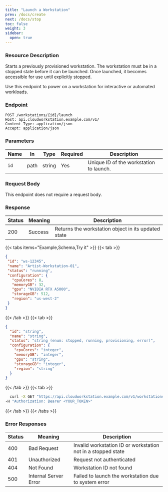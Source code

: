 ```yaml
---
title: "Launch a Workstation"
prev: /docs/create
next: /docs/stop
toc: false
weight: 3
sidebar:
  open: true
---
```

### Resource Description
Starts a previously provisioned workstation.
The workstation must be in a stopped state before it can be launched. Once launched, it becomes accessible for use until explicitly stopped.

Use this endpoint to power on a workstation for interactive or automated workloads.
### Endpoint
```properties
POST /workstations/{id}/launch
Host: api.cloudworkstation.example.com/v1/
Content-Type: application/json
Accept: application/json
```
### Parameters
| Name | In   | Type   | Required | Description                             |
| ---- | ---- | ------ | -------- | --------------------------------------- |
| `id` | path | string | Yes      | Unique ID of the workstation to launch. |

### Request Body
This endpoint does not require a request body.

### Response
| Status | Meaning               | Description                                      |
|--------|-----------------------|--------------------------------------------------|
| 200    | Success               | Returns the workstation object in its updated state |

{{< tabs items="Example,Schema,Try it" >}}
  {{< tab >}}
 ```json
{
  "id": "ws-12345",
  "name": "Artist-Workstation-01",
  "status": "running",
  "configuration": {
    "cpuCores": 8,
    "memoryGB": 32,
    "gpu": "NVIDIA RTX A5000",
    "storageGB": 512,
    "region": "us-west-2"
  }
}
```
  {{< /tab >}}
  {{< tab >}}
```json
{
  "id": "string",
  "name": "string",
  "status": "string (enum: stopped, running, provisioning, error)",
  "configuration": {
    "cpuCores": "integer",
    "memoryGB": "integer",
    "gpu": "string",
    "storageGB": "integer",
    "region": "string"
  }
}
```
  {{< /tab >}}
  {{< tab >}}
  ```bash
    curl -X GET "https://api.cloudworkstation.example.com/v1/workstations/ws-12345/launch" \
-H "Authorization: Bearer <YOUR_TOKEN>"
  ```
  {{< /tab >}}
{{< /tabs >}}

### Error Responses
| Status | Meaning               | Description                                      |
|--------|-----------------------|--------------------------------------------------|
| 400    | Bad Request           | Invalid workstation ID or workstation not in a stopped state  |
| 401    | Unauthorized          | Request not authenticated |
| 404    | Not Found             | Workstation ID not found  |
| 500    | Internal Server Error | Failed to launch the workstation due to system error |
